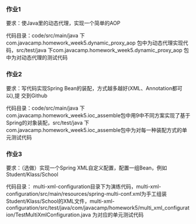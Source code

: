 ### 作业1
要求：使Java里的动态代理，实现一个简单的AOP

代码目录：code/src/main/java 下 com.javacamp.homework_week5.dynamic_proxy_aop 包中为动态代理实现代码，src/test/java 下com.javacamp.homework_week5.dynamic_proxy_aop  包中为对动态代理的测试代码

### 作业2
要求：写代码实现Spring Bean的装配，方式越多越好(XML、Annotation都可以),提 交到Github

代码目录：code/src/main/java 下com.javacamp.homework_week5.ioc_assemble包中用9中不同方案实现了基于Spring的对象装配，src/test/java 下com.javacamp.homework_week5.ioc_assemble包中为对每一种装配方式的单元测试代码

### 作业3
要求：（选做）实现一个Spring XML自定义配置，配置一组Bean，例如Student/Klass/School

代码目录： multi-xml-configuration目录下为演练代码，multi-xml-configuration/src/main/resources/spring-multi-conf.xml为手工组装Student/Klass/School的XML文件，multi-xml-configuration/src/test/java/com/javacamp/homework5/multi_xml_configuration/TestMultiXmlConfiguration.java 为对应的单元测试代码




